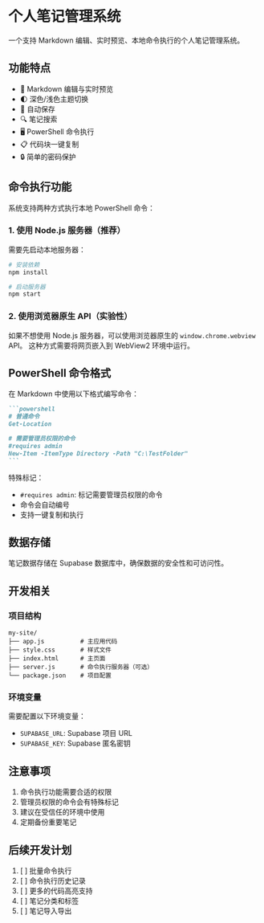 # 个人笔记管理系统

一个支持 Markdown 编辑、实时预览、本地命令执行的个人笔记管理系统。

## 功能特点

- 📝 Markdown 编辑与实时预览
- 🌓 深色/浅色主题切换
- 💾 自动保存
- 🔍 笔记搜索
- 🖥️ PowerShell 命令执行
- 📋 代码块一键复制
- 🔒 简单的密码保护

## 命令执行功能

系统支持两种方式执行本地 PowerShell 命令：

### 1. 使用 Node.js 服务器（推荐）

需要先启动本地服务器：

```bash
# 安装依赖
npm install

# 启动服务器
npm start
```

### 2. 使用浏览器原生 API（实验性）

如果不想使用 Node.js 服务器，可以使用浏览器原生的 `window.chrome.webview` API。
这种方式需要将网页嵌入到 WebView2 环境中运行。

## PowerShell 命令格式

在 Markdown 中使用以下格式编写命令：

````markdown
```powershell
# 普通命令
Get-Location

# 需要管理员权限的命令
#requires admin
New-Item -ItemType Directory -Path "C:\TestFolder"
```
````

特殊标记：
- `#requires admin`: 标记需要管理员权限的命令
- 命令会自动编号
- 支持一键复制和执行

## 数据存储

笔记数据存储在 Supabase 数据库中，确保数据的安全性和可访问性。

## 开发相关

### 项目结构

```
my-site/
├── app.js          # 主应用代码
├── style.css       # 样式文件
├── index.html      # 主页面
├── server.js       # 命令执行服务器（可选）
└── package.json    # 项目配置
```

### 环境变量

需要配置以下环境变量：
- `SUPABASE_URL`: Supabase 项目 URL
- `SUPABASE_KEY`: Supabase 匿名密钥

## 注意事项

1. 命令执行功能需要合适的权限
2. 管理员权限的命令会有特殊标记
3. 建议在受信任的环境中使用
4. 定期备份重要笔记

## 后续开发计划

1. [ ] 批量命令执行
2. [ ] 命令执行历史记录
3. [ ] 更多的代码高亮支持
4. [ ] 笔记分类和标签
5. [ ] 笔记导入导出 